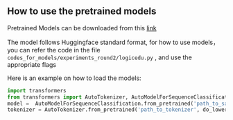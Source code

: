 ## How to use the pretrained models

Pretrained Models can be downloaded from this [link](https://drive.google.com/drive/folders/13icpZY_HNemv9Da14fYEyw8EfoxEvKQZ?usp=sharing)


The model follows Huggingface standard format, for how to use models， you can refer the code in the file `codes_for_models/experiments_round2/logicedu.py` , and use the appropriate flags

Here is an example on how to load the models:

```python
import transformers
from transformers import AutoTokenizer, AutoModelForSequenceClassification
model =  AutoModelForSequenceClassification.from_pretrained('path_to_saved_model', num_labels=3)
tokenizer = AutoTokenizer.from_pretrained('path_to_tokenizer', do_lower_case=True)
